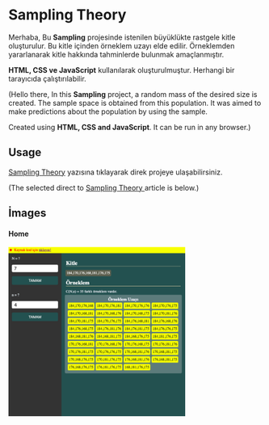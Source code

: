 # Sampling Theory

Merhaba, 
Bu **Sampling** projesinde istenilen büyüklükte rastgele kitle oluşturulur. Bu kitle içinden örneklem uzayı elde edilir. Örneklemden yararlanarak kitle hakkında tahminlerde bulunmak amaçlanmıştır.

**HTML, CSS ve JavaScript** kullanılarak oluşturulmuştur. Herhangi bir tarayıcıda çalıştırılabilir.

(Hello there,
In this **Sampling** project, a random mass of the desired size is created. The sample space is obtained from this population. It was aimed to make predictions about the population by using the sample.

Created using **HTML, CSS and JavaScript**. It can be run in any browser.)



## Usage
<a href="https://tolgaacgul.github.io/projects/samplingtheory/index.html">Sampling Theory</a> yazısına tıklayarak direk projeye ulaşabilirsiniz. 

(The selected direct to <a href="https://tolgaacgul.github.io/projects/samplingtheory/index.html"> Sampling Theory </a> article is below.)

## İmages
#### Home
<p>
  <img src="./assets/img/promotion.png" width="350" title="hover text">
</p>

